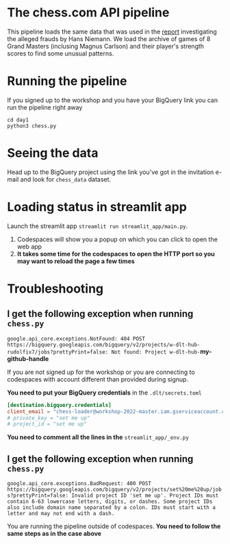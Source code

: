 # The chess.com API pipeline
This pipeline loads the same data that was used in the [report](https://www.chess.com/blog/CHESScom/hans-niemann-report) investigating the alleged frauds by Hans Niemann. We load the archive of games of 8 Grand Masters (inclusing Magnus Carlson) and their player's strength scores to find some unusual patterns.

# Running the pipeline
If you signed up to the workshop and you have your BigQuery link you can run the pipeline right away
```
cd day1
python3 chess.py
```

# Seeing the data
Head up to the BigQuery project using the link you've got in the invitation e-mail and look for `chess_data` dataset.

# Loading status in streamlit app
Launch the streamlit app `streamlit run streamlit_app/main.py`.

1. Codespaces will show you a popup on which you can click to open the web app
2. **It takes some time for the codespaces to open the HTTP port so you may want to reload the page a few times**


# Troubleshooting

## I get the following exception when running `chess.py`

`google.api_core.exceptions.NotFound: 404 POST https://bigquery.googleapis.com/bigquery/v2/projects/w-dlt-hub-rudolfix7/jobs?prettyPrint=false: Not found: Project w-dlt-hub-`**my-github-handle**

If you are not signed up for the workshop or you are connecting to codespaces with account different than provided during signup.

**You need to put your BigQuery credentials** in the `.dlt/secrets.toml`
```toml
[destination.bigquery.credentials]
client_email = "chess-loader@workshop-2022-master.iam.gserviceaccount.com"
# private_key = "set me up"
# project_id = "set me up"
```

**You need to comment all the lines in the**  `streamlit_app/_env.py`

## I get the following exception when running `chess.py`
`google.api_core.exceptions.BadRequest: 400 POST https://bigquery.googleapis.com/bigquery/v2/projects/set%20me%20up/jobs?prettyPrint=false: Invalid project ID 'set me up'. Project IDs must contain 6-63 lowercase letters, digits, or dashes. Some project IDs also include domain name separated by a colon. IDs must start with a letter and may not end with a dash.`

You are running the pipeline outside of codespaces. **You need to follow the same steps as in the case above** 